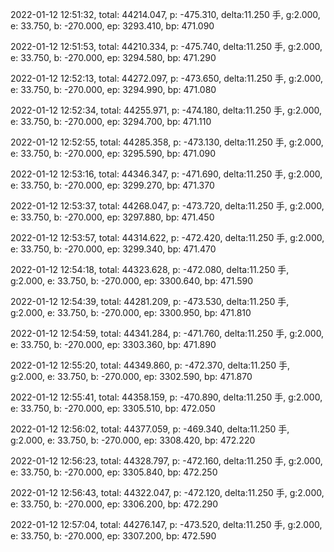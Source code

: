 2022-01-12 12:51:32, total: 44214.047, p: -475.310, delta:11.250 手, g:2.000, e: 33.750, b: -270.000, ep: 3293.410, bp: 471.090

2022-01-12 12:51:53, total: 44210.334, p: -475.740, delta:11.250 手, g:2.000, e: 33.750, b: -270.000, ep: 3294.580, bp: 471.290

2022-01-12 12:52:13, total: 44272.097, p: -473.650, delta:11.250 手, g:2.000, e: 33.750, b: -270.000, ep: 3294.990, bp: 471.080

2022-01-12 12:52:34, total: 44255.971, p: -474.180, delta:11.250 手, g:2.000, e: 33.750, b: -270.000, ep: 3294.700, bp: 471.110

2022-01-12 12:52:55, total: 44285.358, p: -473.130, delta:11.250 手, g:2.000, e: 33.750, b: -270.000, ep: 3295.590, bp: 471.090

2022-01-12 12:53:16, total: 44346.347, p: -471.690, delta:11.250 手, g:2.000, e: 33.750, b: -270.000, ep: 3299.270, bp: 471.370

2022-01-12 12:53:37, total: 44268.047, p: -473.720, delta:11.250 手, g:2.000, e: 33.750, b: -270.000, ep: 3297.880, bp: 471.450

2022-01-12 12:53:57, total: 44314.622, p: -472.420, delta:11.250 手, g:2.000, e: 33.750, b: -270.000, ep: 3299.340, bp: 471.470

2022-01-12 12:54:18, total: 44323.628, p: -472.080, delta:11.250 手, g:2.000, e: 33.750, b: -270.000, ep: 3300.640, bp: 471.590

2022-01-12 12:54:39, total: 44281.209, p: -473.530, delta:11.250 手, g:2.000, e: 33.750, b: -270.000, ep: 3300.950, bp: 471.810

2022-01-12 12:54:59, total: 44341.284, p: -471.760, delta:11.250 手, g:2.000, e: 33.750, b: -270.000, ep: 3303.360, bp: 471.890

2022-01-12 12:55:20, total: 44349.860, p: -472.370, delta:11.250 手, g:2.000, e: 33.750, b: -270.000, ep: 3302.590, bp: 471.870

2022-01-12 12:55:41, total: 44358.159, p: -470.890, delta:11.250 手, g:2.000, e: 33.750, b: -270.000, ep: 3305.510, bp: 472.050

2022-01-12 12:56:02, total: 44377.059, p: -469.340, delta:11.250 手, g:2.000, e: 33.750, b: -270.000, ep: 3308.420, bp: 472.220

2022-01-12 12:56:23, total: 44328.797, p: -472.160, delta:11.250 手, g:2.000, e: 33.750, b: -270.000, ep: 3305.840, bp: 472.250

2022-01-12 12:56:43, total: 44322.047, p: -472.120, delta:11.250 手, g:2.000, e: 33.750, b: -270.000, ep: 3306.200, bp: 472.290

2022-01-12 12:57:04, total: 44276.147, p: -473.520, delta:11.250 手, g:2.000, e: 33.750, b: -270.000, ep: 3307.200, bp: 472.590